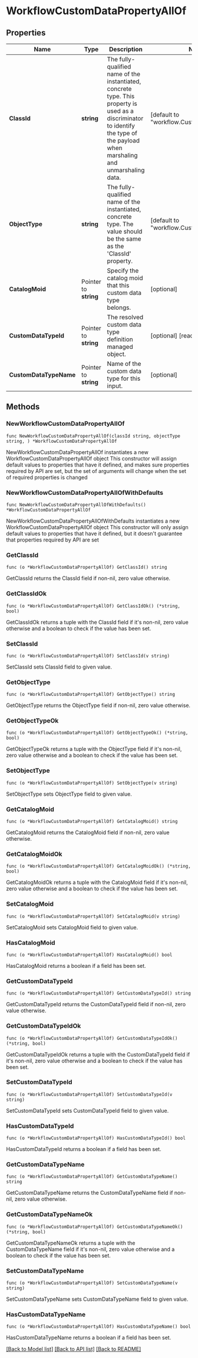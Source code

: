 # WorkflowCustomDataPropertyAllOf

## Properties

Name | Type | Description | Notes
------------ | ------------- | ------------- | -------------
**ClassId** | **string** | The fully-qualified name of the instantiated, concrete type. This property is used as a discriminator to identify the type of the payload when marshaling and unmarshaling data. | [default to "workflow.CustomDataProperty"]
**ObjectType** | **string** | The fully-qualified name of the instantiated, concrete type. The value should be the same as the &#39;ClassId&#39; property. | [default to "workflow.CustomDataProperty"]
**CatalogMoid** | Pointer to **string** | Specify the catalog moid that this custom data type belongs. | [optional] 
**CustomDataTypeId** | Pointer to **string** | The resolved custom data type definition managed object. | [optional] [readonly] 
**CustomDataTypeName** | Pointer to **string** | Name of the custom data type for this input. | [optional] 

## Methods

### NewWorkflowCustomDataPropertyAllOf

`func NewWorkflowCustomDataPropertyAllOf(classId string, objectType string, ) *WorkflowCustomDataPropertyAllOf`

NewWorkflowCustomDataPropertyAllOf instantiates a new WorkflowCustomDataPropertyAllOf object
This constructor will assign default values to properties that have it defined,
and makes sure properties required by API are set, but the set of arguments
will change when the set of required properties is changed

### NewWorkflowCustomDataPropertyAllOfWithDefaults

`func NewWorkflowCustomDataPropertyAllOfWithDefaults() *WorkflowCustomDataPropertyAllOf`

NewWorkflowCustomDataPropertyAllOfWithDefaults instantiates a new WorkflowCustomDataPropertyAllOf object
This constructor will only assign default values to properties that have it defined,
but it doesn't guarantee that properties required by API are set

### GetClassId

`func (o *WorkflowCustomDataPropertyAllOf) GetClassId() string`

GetClassId returns the ClassId field if non-nil, zero value otherwise.

### GetClassIdOk

`func (o *WorkflowCustomDataPropertyAllOf) GetClassIdOk() (*string, bool)`

GetClassIdOk returns a tuple with the ClassId field if it's non-nil, zero value otherwise
and a boolean to check if the value has been set.

### SetClassId

`func (o *WorkflowCustomDataPropertyAllOf) SetClassId(v string)`

SetClassId sets ClassId field to given value.


### GetObjectType

`func (o *WorkflowCustomDataPropertyAllOf) GetObjectType() string`

GetObjectType returns the ObjectType field if non-nil, zero value otherwise.

### GetObjectTypeOk

`func (o *WorkflowCustomDataPropertyAllOf) GetObjectTypeOk() (*string, bool)`

GetObjectTypeOk returns a tuple with the ObjectType field if it's non-nil, zero value otherwise
and a boolean to check if the value has been set.

### SetObjectType

`func (o *WorkflowCustomDataPropertyAllOf) SetObjectType(v string)`

SetObjectType sets ObjectType field to given value.


### GetCatalogMoid

`func (o *WorkflowCustomDataPropertyAllOf) GetCatalogMoid() string`

GetCatalogMoid returns the CatalogMoid field if non-nil, zero value otherwise.

### GetCatalogMoidOk

`func (o *WorkflowCustomDataPropertyAllOf) GetCatalogMoidOk() (*string, bool)`

GetCatalogMoidOk returns a tuple with the CatalogMoid field if it's non-nil, zero value otherwise
and a boolean to check if the value has been set.

### SetCatalogMoid

`func (o *WorkflowCustomDataPropertyAllOf) SetCatalogMoid(v string)`

SetCatalogMoid sets CatalogMoid field to given value.

### HasCatalogMoid

`func (o *WorkflowCustomDataPropertyAllOf) HasCatalogMoid() bool`

HasCatalogMoid returns a boolean if a field has been set.

### GetCustomDataTypeId

`func (o *WorkflowCustomDataPropertyAllOf) GetCustomDataTypeId() string`

GetCustomDataTypeId returns the CustomDataTypeId field if non-nil, zero value otherwise.

### GetCustomDataTypeIdOk

`func (o *WorkflowCustomDataPropertyAllOf) GetCustomDataTypeIdOk() (*string, bool)`

GetCustomDataTypeIdOk returns a tuple with the CustomDataTypeId field if it's non-nil, zero value otherwise
and a boolean to check if the value has been set.

### SetCustomDataTypeId

`func (o *WorkflowCustomDataPropertyAllOf) SetCustomDataTypeId(v string)`

SetCustomDataTypeId sets CustomDataTypeId field to given value.

### HasCustomDataTypeId

`func (o *WorkflowCustomDataPropertyAllOf) HasCustomDataTypeId() bool`

HasCustomDataTypeId returns a boolean if a field has been set.

### GetCustomDataTypeName

`func (o *WorkflowCustomDataPropertyAllOf) GetCustomDataTypeName() string`

GetCustomDataTypeName returns the CustomDataTypeName field if non-nil, zero value otherwise.

### GetCustomDataTypeNameOk

`func (o *WorkflowCustomDataPropertyAllOf) GetCustomDataTypeNameOk() (*string, bool)`

GetCustomDataTypeNameOk returns a tuple with the CustomDataTypeName field if it's non-nil, zero value otherwise
and a boolean to check if the value has been set.

### SetCustomDataTypeName

`func (o *WorkflowCustomDataPropertyAllOf) SetCustomDataTypeName(v string)`

SetCustomDataTypeName sets CustomDataTypeName field to given value.

### HasCustomDataTypeName

`func (o *WorkflowCustomDataPropertyAllOf) HasCustomDataTypeName() bool`

HasCustomDataTypeName returns a boolean if a field has been set.


[[Back to Model list]](../README.md#documentation-for-models) [[Back to API list]](../README.md#documentation-for-api-endpoints) [[Back to README]](../README.md)



